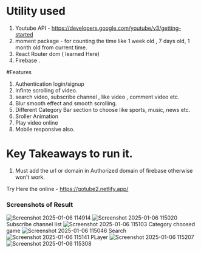 
# Utility used

1. Youtube API - https://developers.google.com/youtube/v3/getting-started
2. moment package  - for counting the time like 1 week old , 7 days old, 1 month old from current time.
3. React Router dom ( learned Here)
4. Firebase .

#Features 
1. Authentication login/signup
2. Infinte scrolling of video.
3. search video, subscribe channel , like video , comment video etc.
4. Blur smooth effect and smooth scrolling.
5. Different Category Bar section to choose like sports, music, news etc.
6. Sroller Animation
7. Play video online
8. Mobile responsive also.

# Key Takeaways to run it.
1. Must add the url or domain in Authorized domain of firebase otherwise won't work.

Try Here the online - https://gotube2.netlify.app/

### Screenshots of Result
![Screenshot 2025-01-06 114914](https://github.com/user-attachments/assets/8e801787-fa81-4ac4-a39a-b6d5546eab16)
![Screenshot 2025-01-06 115020](https://github.com/user-attachments/assets/1d98d46f-7020-4949-84e5-2006d2a93414)
Subscribe channel list
![Screenshot 2025-01-06 115103](https://github.com/user-attachments/assets/18443f02-0a48-44f2-9a5f-81461e02d58f)
Category choosed game
![Screenshot 2025-01-06 115046](https://github.com/user-attachments/assets/9770d1e5-a5ec-43fb-93ef-cd9098f22468)
Search 
![Screenshot 2025-01-06 115141](https://github.com/user-attachments/assets/d8594bc4-455a-4089-8466-5901dcfe5893)
PLayer
![Screenshot 2025-01-06 115207](https://github.com/user-attachments/assets/e2ee1db0-03a2-400b-8a9c-7922aa85f704)
![Screenshot 2025-01-06 115308](https://github.com/user-attachments/assets/372444eb-5b8a-4676-a897-c004e1283afc)



